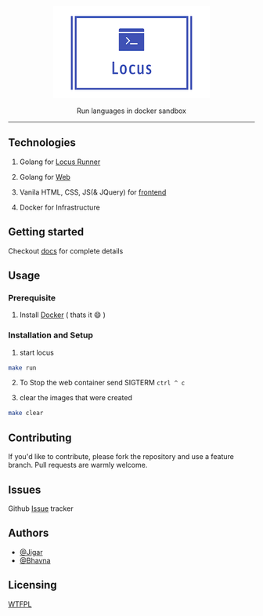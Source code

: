 <div align=center>
<img src="./docs/images/logo.png">
<p> Run languages in docker sandbox</p>
</div>

---

## Technologies 

1. Golang for [Locus Runner](https://github.com/itsjwala/locus/tree/master/runner)

2. Golang for [Web](https://github.com/itsjwala/locus/tree/master/web)

3. Vanila HTML, CSS, JS(& JQuery) for [frontend](https://github.com/itsjwala/locus/tree/master/web/frontend) 

4. Docker for Infrastructure

## Getting started

Checkout [docs](https://itsjwala.github.io/locus) for complete details


## Usage


### Prerequisite

1. Install [Docker](https://docs.docker.com/engine/install/) ( thats it :smile: )

### Installation and Setup

1. start locus 

```sh
make run 
```

2. To Stop the web container send SIGTERM `ctrl ^ c`


3. clear the images that were created 

```sh
make clear
```

## Contributing

If you'd like to contribute, please fork the repository and use a feature
branch. Pull requests are warmly welcome. 


## Issues

Github [Issue](https://github.com/itsjwala/locus/issues) tracker

## Authors

* [@Jigar](https://github.com/itsjwala)
* [@Bhavna](https://github.com/bhavnavarshney)

## Licensing

[WTFPL](http://www.wtfpl.net/)
